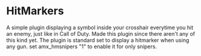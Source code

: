 # HitMarkers
A simple plugin displaying a symbol inside your crosshair everytime you hit an enemy, just like in Call of Duty. Made this plugin since there aren't any of this kind yet. The plugin is standard set to display a hitmarker when using any gun. set amx_hmsnipers "1" to enable it for only snipers.
